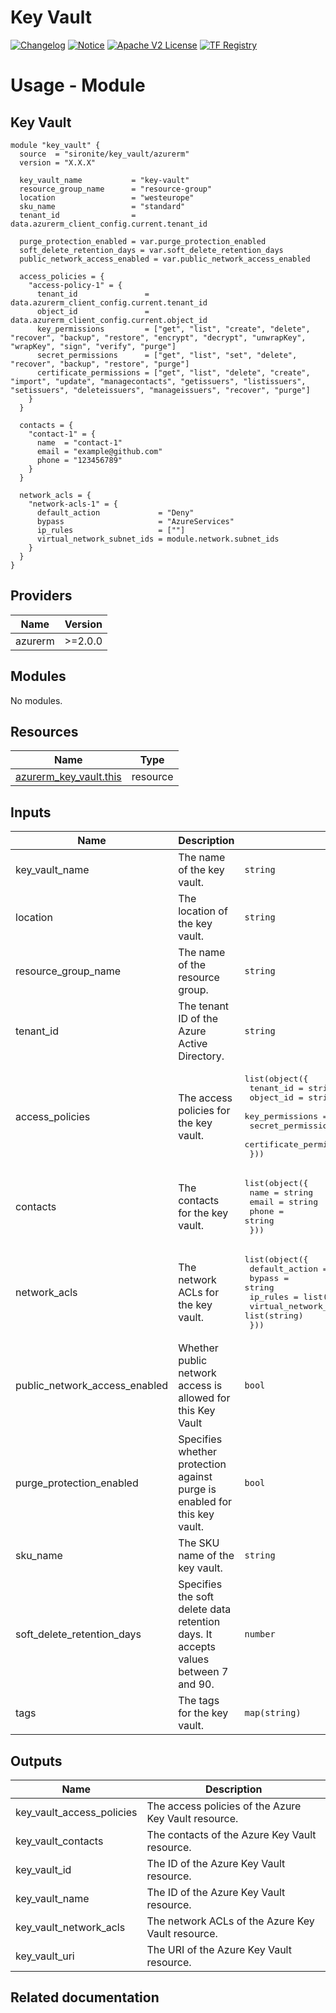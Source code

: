 <!-- BEGIN_TF_DOCS -->
 # Key Vault
[![Changelog](https://img.shields.io/badge/changelog-release-green.svg)](https://github.com/sironite/terraform-azurerm-key_vault/releases/latest) [![Notice](https://img.shields.io/badge/notice-copyright-yellow.svg)](NOTICE) [![Apache V2 License](https://img.shields.io/badge/license-Apache%20V2-orange.svg)](LICENSE) [![TF Registry](https://img.shields.io/badge/terraform-registry-blue.svg)](https://registry.terraform.io/providers/hashicorp/azurerm/latest/docs/resources/key_vault)

# Usage - Module

## Key Vault
```hcl
module "key_vault" {
  source  = "sironite/key_vault/azurerm"
  version = "X.X.X"

  key_vault_name           = "key-vault"
  resource_group_name      = "resource-group"
  location                 = "westeurope"
  sku_name                 = "standard"
  tenant_id                = data.azurerm_client_config.current.tenant_id

  purge_protection_enabled = var.purge_protection_enabled
  soft_delete_retention_days = var.soft_delete_retention_days
  public_network_access_enabled = var.public_network_access_enabled
  
  access_policies = {
    "access-policy-1" = {
      tenant_id               = data.azurerm_client_config.current.tenant_id
      object_id               = data.azurerm_client_config.current.object_id
      key_permissions         = ["get", "list", "create", "delete", "recover", "backup", "restore", "encrypt", "decrypt", "unwrapKey", "wrapKey", "sign", "verify", "purge"]
      secret_permissions      = ["get", "list", "set", "delete", "recover", "backup", "restore", "purge"]
      certificate_permissions = ["get", "list", "delete", "create", "import", "update", "managecontacts", "getissuers", "listissuers", "setissuers", "deleteissuers", "manageissuers", "recover", "purge"]
    }
  }

  contacts = {
    "contact-1" = {
      name  = "contact-1"
      email = "example@github.com"
      phone = "123456789"
    }
  }

  network_acls = {
    "network-acls-1" = {
      default_action             = "Deny"
      bypass                     = "AzureServices"
      ip_rules                   = [""]
      virtual_network_subnet_ids = module.network.subnet_ids
    }
  }
}
```

## Providers

| Name | Version |
|------|---------|
| azurerm | >=2.0.0 |

## Modules

No modules.

## Resources

| Name | Type |
|------|------|
| [azurerm_key_vault.this](https://registry.terraform.io/providers/hashicorp/azurerm/latest/docs/resources/key_vault) | resource |

## Inputs

| Name | Description | Type | Required |
|------|-------------|------|:--------:|
| key\_vault\_name | The name of the key vault. | `string` | yes |
| location | The location of the key vault. | `string` | yes |
| resource\_group\_name | The name of the resource group. | `string` | yes |
| tenant\_id | The tenant ID of the Azure Active Directory. | `string` | yes |
| access\_policies | The access policies for the key vault. | <pre>list(object({<br>    tenant_id               = string<br>    object_id               = string<br>    key_permissions         = list(string)<br>    secret_permissions      = list(string)<br>    certificate_permissions = list(string)<br>  }))</pre> | no |
| contacts | The contacts for the key vault. | <pre>list(object({<br>    name  = string<br>    email = string<br>    phone = string<br>  }))</pre> | no |
| network\_acls | The network ACLs for the key vault. | <pre>list(object({<br>    default_action             = string<br>    bypass                     = string<br>    ip_rules                   = list(string)<br>    virtual_network_subnet_ids = list(string)<br>  }))</pre> | no |
| public\_network\_access\_enabled | Whether public network access is allowed for this Key Vault | `bool` | no |
| purge\_protection\_enabled | Specifies whether protection against purge is enabled for this key vault. | `bool` | no |
| sku\_name | The SKU name of the key vault. | `string` | no |
| soft\_delete\_retention\_days | Specifies the soft delete data retention days. It accepts values between 7 and 90. | `number` | no |
| tags | The tags for the key vault. | `map(string)` | no |

## Outputs

| Name | Description |
|------|-------------|
| key\_vault\_access\_policies | The access policies of the Azure Key Vault resource. |
| key\_vault\_contacts | The contacts of the Azure Key Vault resource. |
| key\_vault\_id | The ID of the Azure Key Vault resource. |
| key\_vault\_name | The ID of the Azure Key Vault resource. |
| key\_vault\_network\_acls | The network ACLs of the Azure Key Vault resource. |
| key\_vault\_uri | The URI of the Azure Key Vault resource. |

## Related documentation
<!-- END_TF_DOCS -->